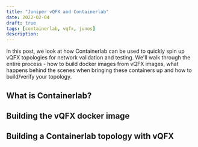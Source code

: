 ```yaml
---
title: "Juniper vQFX and Containerlab"
date: 2022-02-04
draft: true
tags: [containerlab, vqfx, junos]
description:
---
```

In this post, we look at how Containerlab can be used to quickly spin up vQFX topologies for network validation and testing. We'll walk through the entire process - how to build docker images from vQFX images, what happens behind the scenes when bringing these containers up and how to build/verify your topology.
<!--more-->

## What is Containerlab?
## Building the vQFX docker image
## Building a Containerlab topology with vQFX

